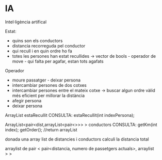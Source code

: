 # IA
Intel·ligència artifical

Estat:
 - quins son els conductors
 - distancia recorreguda pel conductor
 - qui recull i en quin ordre ho fa
 - totes les persones han estat recullides -> vector de bools - operador de move - qui falta per agafar, estan tots agafats



Operador
 - moure passatger - deixar persona
 - intercambiar persones de dos cotxes
 - intercambiar persones entre el mateix cotxe -> buscar algun ordre vàlid més eficient per millorar la distància
 - afegir persona
 - deixar persona


ArrayList<bool> estaRecullit
CONSULTA:
    estaRecullit(int indexPersona);


ArrayList<pair<dist,arrayList<pair<>>> > conductors
CONSULTA:
    getKm(int index);
    getOrder(); //return arrayList

donada una array list de distancies i conductors calculi la distancia total

arraylist de pair < pair<distancia, numero de passetgers actuals>, arraylist > >
